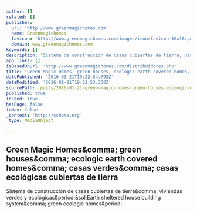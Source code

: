 ```yaml
---
author: []
related: []
publisher:
  url: 'http://www.greenmagichomes.com'
  name: Greenmagichomes
  favicon: 'http://www.greenmagichomes.com/images/icon/favicon-16x16.png'
  domain: www.greenmagichomes.com
keywords: []
description: 'Sistema de construcción de casas cubiertas de tierra, viviendas verdes y ecológicas./Earth sheltered house building system, green ecologic homes.'
app_links: []
isBasedOnUrl: 'http://www.greenmagichomes.com/distribuidores.php'
title: 'Green Magic Homes, green houses, ecologic earth covered homes, casas verdes, casas ecológicas cubiertas de tierra'
datePublished: '2016-01-21T19:22:54.792Z'
dateModified: '2016-01-21T19:22:53.360Z'
sourcePath: _posts/2016-01-21-green-magic-homes-green-houses-ecologic-earth-covered-home.md
published: true
inFeed: true
hasPage: false
inNav: false
_context: 'http://schema.org'
_type: MediaObject

---
```

<article style=""><h1>Green Magic Homes&amp;comma; green houses&amp;comma; ecologic earth covered homes&amp;comma; casas verdes&amp;comma; casas ecológicas cubiertas de tierra</h1><p>Sistema de construcción de casas cubiertas de tierra&amp;comma; viviendas verdes y ecológicas&amp;period;&amp;sol;Earth sheltered house building system&amp;comma; green ecologic homes&amp;period;</p></article>